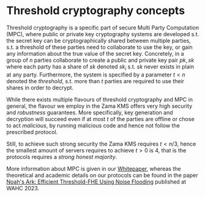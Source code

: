 # Threshold cryptography concepts

Threshold cryptography is a specific part of secure Multi Party Computation (MPC), where public or private key cryptography systems are developed s.t. the secret key can be cryptographically shared between multiple parties, s.t. a threshold of these parties need to collaborate to use the key, or gain any information about the true value of the secret key.
Concretely, in a group of $n$ parties collaborate to create a public and private key pair $pk, sk$ where each party has a share of $sk$ denoted $sk_i$ s.t. $sk$ never exists in plain at any party. Furthermore, the system is specified by a parameter $t<n$ denoted the _threshold_, s.t. more than $t$ parties are required to use their shares in order to decrypt.

While there exists multiple flavours of threshold cryptography and MPC in general, the flavour we employ in the Zama KMS offers very high security and _robustness_ guarantees. More specifically, key generation and decryption will succeed even if at most $t$ of the parties are offline or chose to act _malicious_, by running malicious code and hence not follow the prescribed protocol.

Still, to achieve such strong security the Zama KMS requires $t<n/3$, hence the smallest amount of servers requires to achieve $t>0$ is 4, that is the protocols requires a _strong honest majority_.

More information about MPC is given in our [Whitepaper](https://github.com/zama-ai/kms-whitepaper/), whereas the theoretical and academic details on our protocols can be found in the paper [Noah's Ark: Efficient Threshold-FHE Using Noise Flooding](https://eprint.iacr.org/2023/815) published at WAHC 2023.